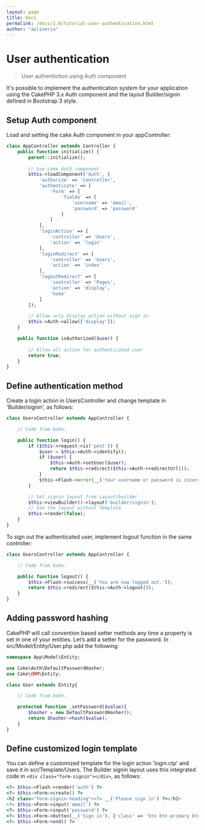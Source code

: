 ```yaml
---
layout: page
title: Docs
permalink: /docs/1.0/tutorial-user-authentication.html
author: "aoliverio"
---
```


# User authentication

> User authentiction using Auth component

It's possible to implement the authentication system for your application using the CakePHP 3.x Auth component and the layout Builder/signin defined in Bootstrap 3 style.


## Setup Auth component
Load and setting the cake Auth component in your appController:
```php
class AppController extends Controller {
    public function initialize() {
        parent::initialize();
        
        // Use cake Auth component
        $this->loadComponent('Auth', [
            'authorize' => 'Controller',
            'authenticate' => [
                'Form' => [
                    'fields' => [
                        'username' => 'email',
                        'password' => 'password'
                    ]
                ]
            ],
            'loginAction' => [
                'controller' => 'Users',
                'action' => 'login'
            ],
            'loginRedirect' => [
                'controller' => 'Users',
                'action' => 'index'
            ],
            'logoutRedirect' => [
                'controller' => 'Pages',
                'action' => 'display',
                'home'
            ]
        ]);

        // Allow only display action without sign in.
        $this->Auth->allow(['display']);
    }

    public function isAuthorized($user) {
        
        // Allow all action for authenticated user
        return true;
    }
}
```
## Define authentication method 
Create a login action in UsersController and change template in 'Builder/signin', as follows:
```php
class UsersController extends AppController {

    // Code from bake.

    public function login() {
        if ($this->request->is('post')) {
            $user = $this->Auth->identify();
            if ($user) {
                $this->Auth->setUser($user);
                return $this->redirect($this->Auth->redirectUrl());
            }
            $this->Flash->error(__('Your username or password is incorrect.'));
        }

        // Set signin layout from Layout/builder
        $this->viewBuilder()->layout('builder/signin');
        // Use the layout without Template 
        $this->render(false);
    }
}
```
To sign out the authenticated user, implement logout function in the same controller:
```php
class UsersController extends AppController {

    // Code from bake.

    public function logout() {
        $this->Flash->success(__('You are now logged out.'));
        return $this->redirect($this->Auth->logout());
    }
}
```
## Adding password hashing
CakePHP will call convention based setter methods any time a property is set in one of your entities. 
Let’s add a setter for the password. In src/Model/Entity/User.php add the following:
```php
namespace App\Model\Entity;

use Cake\Auth\DefaultPasswordHasher;
use Cake\ORM\Entity;

class User extends Entity{

    // Code from bake.

    protected function _setPassword($value){
        $hasher = new DefaultPasswordHasher();
        return $hasher->hash($value);
    }
}
```
## Define customized login template
You can define a customized template for the login action 'login.ctp' and save it in scr/Template/Users.
The Builder signin layout uses this integrated code in `<div class="form-signin"></div>`, as follows:
```php
<?= $this->Flash->render('auth') ?>
<?= $this->Form->create() ?>
<h2 class="form-signin-heading"><?= __('Please sign in') ?></h2>
<?= $this->Form->input('email') ?>
<?= $this->Form->input('password') ?>
<?= $this->Form->button(__('Sign in'), ['class' => 'btn btn-primary btn-lg btn-block']); ?>
<?= $this->Form->end() ?>
```